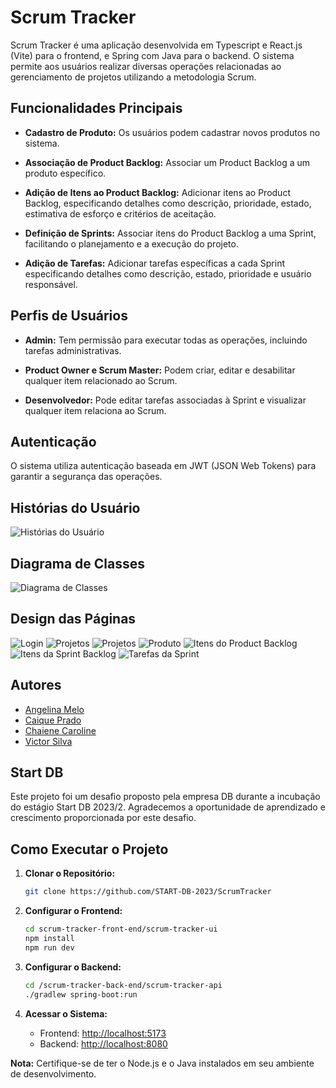 # Scrum Tracker

Scrum Tracker é uma aplicação desenvolvida em Typescript e React.js (Vite) para o frontend, e Spring com Java para o backend. O sistema permite aos usuários realizar diversas operações relacionadas ao gerenciamento de projetos utilizando a metodologia Scrum.

## Funcionalidades Principais

- **Cadastro de Produto:** Os usuários podem cadastrar novos produtos no sistema.
  
- **Associação de Product Backlog:** Associar um Product Backlog a um produto específico.

- **Adição de Itens ao Product Backlog:** Adicionar itens ao Product Backlog, especificando detalhes como descrição, prioridade, estado, estimativa de esforço e critérios de aceitação.

- **Definição de Sprints:** Associar itens do Product Backlog a uma Sprint, facilitando o planejamento e a execução do projeto.

- **Adição de Tarefas:** Adicionar tarefas específicas a cada Sprint especificando detalhes como descrição, estado, prioridade e usuário responsável.

## Perfis de Usuários

- **Admin:** Tem permissão para executar todas as operações, incluindo tarefas administrativas.

- **Product Owner e Scrum Master:** Podem criar, editar e desabilitar qualquer item relacionado ao Scrum.

- **Desenvolvedor:** Pode editar tarefas associadas à Sprint e visualizar qualquer item relaciona ao Scrum.

## Autenticação

O sistema utiliza autenticação baseada em JWT (JSON Web Tokens) para garantir a segurança das operações.

## Histórias do Usuário

![Histórias do Usuário](.//scrum-tracker-doc/Scrum_Tracker_Histórias_do_Usuário.jpeg)


## Diagrama de Classes

![Diagrama de Classes](./scrum-tracker-doc/Scrum_Tracker_Diagrama_de_Classes_transparente.png)



## Design das Páginas

![Login](./scrum-tracker-design/login.png)
![Projetos](./scrum-tracker-design/projetos-1.png)
![Projetos](./scrum-tracker-design/projetos-2.png)
![Produto](./scrum-tracker-design/modal-produto.png)
![Itens do Product Backlog](./scrum-tracker-design/itens-product-backlog.png)
![Itens da Sprint Backlog](./scrum-tracker-design/itens-sprint.png)
![Tarefas da Sprint](./scrum-tracker-design/tarefas-sprint.png)

## Autores

- [Angelina Melo](https://github.com/ajuliamm)
- [Caique Prado](https://github.com/CaiquePrado)
- [Chaiene Caroline](https://github.com/ChaiCaroline)
- [Victor Silva](https://github.com/victorhfsilva)

## Start DB

Este projeto foi um desafio proposto pela empresa DB durante a incubação do estágio Start DB 2023/2. Agradecemos a oportunidade de aprendizado e crescimento proporcionada por este desafio.

## Como Executar o Projeto

1. **Clonar o Repositório:**
   ```bash
   git clone https://github.com/START-DB-2023/ScrumTracker
   ```

2. **Configurar o Frontend:**
   ```bash
   cd scrum-tracker-front-end/scrum-tracker-ui
   npm install
   npm run dev
   ```

3. **Configurar o Backend:**
   ```bash
   cd /scrum-tracker-back-end/scrum-tracker-api
   ./gradlew spring-boot:run
   ```

4. **Acessar o Sistema:**
   - Frontend: [http://localhost:5173](http://localhost:5173)
   - Backend: [http://localhost:8080](http://localhost:8080)

**Nota:** Certifique-se de ter o Node.js e o Java instalados em seu ambiente de desenvolvimento.